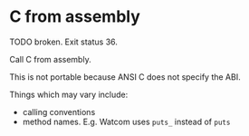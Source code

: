 # C from assembly

TODO broken. Exit status 36.

Call C from assembly.

This is not portable because ANSI C does not specify the ABI.

Things which may vary include:

- calling conventions
- method names. E.g. Watcom uses `puts_` instead of `puts`
